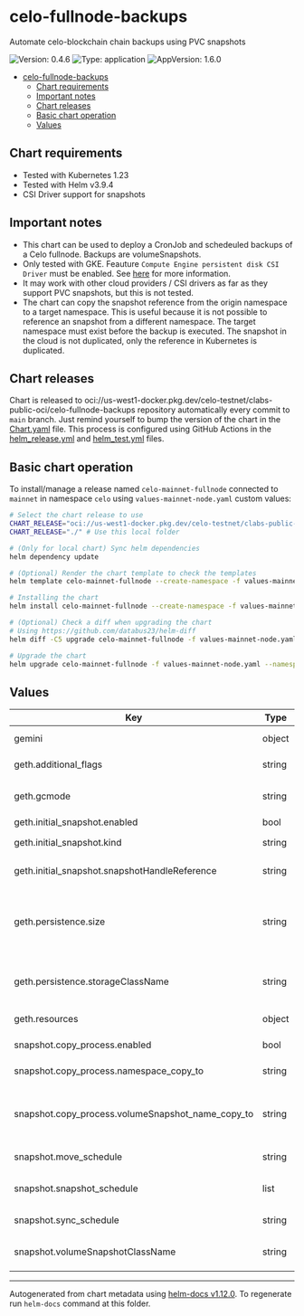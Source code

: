 # celo-fullnode-backups

Automate celo-blockchain chain backups using PVC snapshots

![Version: 0.4.6](https://img.shields.io/badge/Version-0.4.6-informational?style=flat-square) ![Type: application](https://img.shields.io/badge/Type-application-informational?style=flat-square) ![AppVersion: 1.6.0](https://img.shields.io/badge/AppVersion-1.6.0-informational?style=flat-square)

- [celo-fullnode-backups](#celo-fullnode-backups)
  - [Chart requirements](#chart-requirements)
  - [Important notes](#important-notes)
  - [Chart releases](#chart-releases)
  - [Basic chart operation](#basic-chart-operation)
  - [Values](#values)

## Chart requirements

- Tested with Kubernetes 1.23
- Tested with Helm v3.9.4
- CSI Driver support for snapshots

## Important notes

- This chart can be used to deploy a CronJob and schedeuled backups of a Celo fullnode. Backups are volumeSnapshots.
- Only tested with GKE. Feauture `Compute Engine persistent disk CSI Driver` must be enabled. See [here](https://cloud.google.com/kubernetes-engine/docs/how-to/persistent-volumes/gce-pd-csi-driver) for more information.
- It may work with other cloud providers / CSI drivers as far as they support PVC snapshots, but this is not tested.
- The chart can copy the snapshot reference from the origin namespace to a target namespace. This is useful because it is not possible to reference an snapshot from a different namespace. The target namespace must exist before the backup is executed. The snapshot in the cloud is not duplicated, only the reference in Kubernetes is duplicated.

## Chart releases

Chart is released to oci://us-west1-docker.pkg.dev/celo-testnet/clabs-public-oci/celo-fullnode-backups repository automatically every commit to `main` branch.
Just remind yourself to bump the version of the chart in the [Chart.yaml](./Chart.yaml) file.
This process is configured using GitHub Actions in the [helm_release.yml](../../.github/workflows/helm_release.yml)
and [helm_test.yml](../../.github/workflows/helm_test.yml) files.

## Basic chart operation

To install/manage a release named `celo-mainnet-fullnode` connected to `mainnet` in namespace `celo` using `values-mainnet-node.yaml` custom values:

```bash
# Select the chart release to use
CHART_RELEASE="oci://us-west1-docker.pkg.dev/celo-testnet/clabs-public-oci/celo-fullnode-backups --version=0.4.6" # Use remote chart and specific version
CHART_RELEASE="./" # Use this local folder

# (Only for local chart) Sync helm dependencies
helm dependency update

# (Optional) Render the chart template to check the templates
helm template celo-mainnet-fullnode --create-namespace -f values-mainnet-node.yaml --namespace=celo --output-dir=/tmp "$CHART_RELEASE"

# Installing the chart
helm install celo-mainnet-fullnode --create-namespace -f values-mainnet-node.yaml --namespace=celo "$CHART_RELEASE"

# (Optional) Check a diff when upgrading the chart
# Using https://github.com/databus23/helm-diff
helm diff -C5 upgrade celo-mainnet-fullnode -f values-mainnet-node.yaml --namespace=celo "$CHART_RELEASE"

# Upgrade the chart
helm upgrade celo-mainnet-fullnode -f values-mainnet-node.yaml --namespace=celo "$CHART_RELEASE"
```

## Values

| Key | Type | Default | Description |
|-----|------|---------|-------------|
| gemini | object | `{"enabled":false}` | Source: [FairwindsOps/gemini](https://github.com/FairwindsOps/gemini) |
| geth.additional_flags | string | `""` | Extra flags to pass to celo-blockchain |
| geth.gcmode | string | `"full"` | gcmode for celo-blockchain. Possible values are `full` and `archive` |
| geth.initial_snapshot.enabled | bool | `false` | Enable initial snapshot |
| geth.initial_snapshot.kind | string | `"VolumeSnapshot"` | Kubernetes kind of the initial snapshot |
| geth.initial_snapshot.snapshotHandleReference | string | `"projects/my-project/global/snapshots/snapshot-1234567890"` | Kubernetes handle of the initial snapshot |
| geth.persistence.size | string | `"100Gi"` | Size of the persistent volume claim for the celo-blockchain statefulset. It will be used as the source for the snapshot (so snapshot size) |
| geth.persistence.storageClassName | string | `"premium-rwo"` | Storage class for the persistent volume claim for the celo-blockchain statefulset. |
| geth.resources | object | `{"limits":{},"requests":{"cpu":"3","memory":"8Gi"}}` | resources for the celo-blockchain statefulset |
| snapshot.copy_process.enabled | bool | `true` | Enable copying the snapshot to another namespace |
| snapshot.copy_process.namespace_copy_to | string | `"rc1"` | Namespace where the snapshot will be copied |
| snapshot.copy_process.volumeSnapshot_name_copy_to | string | `"forno-snapshot"` | Name for the volumeSnapshot and volumeSnapshotContent that the "move" process will create |
| snapshot.move_schedule | string | `"30/60 * * * *"` | Schedule for the move snapshot CronJob |
| snapshot.snapshot_schedule | list | `[{"every":"60 minutes","keep":2},{"every":"1 days","keep":1}]` | Schedules for the Gemini SnapshotGroup CRD, see [Gemini Schedules](https://github.com/FairwindsOps/gemini#schedules) |
| snapshot.sync_schedule | string | `"0/60 * * * *"` | Schedule for the geth sync CronJob |
| snapshot.volumeSnapshotClassName | string | `"gce-snaptshot"` | VolumeSnapshotClassName. Requires [gce-pd-csi-driver](https://cloud.google.com/kubernetes-engine/docs/how-to/persistent-volumes/gce-pd-csi-driver) to be installed. |

----------------------------------------------
Autogenerated from chart metadata using [helm-docs v1.12.0](https://github.com/norwoodj/helm-docs/releases/v1.12.0). To regenerate run `helm-docs` command at this folder.
